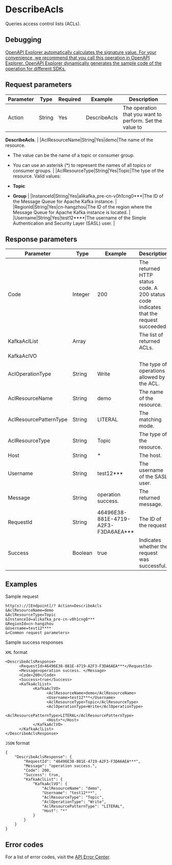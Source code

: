 # DescribeAcls

Queries access control lists \(ACLs\).

## Debugging

[OpenAPI Explorer automatically calculates the signature value. For your convenience, we recommend that you call this operation in OpenAPI Explorer. OpenAPI Explorer dynamically generates the sample code of the operation for different SDKs.](https://api.aliyun.com/#product=alikafka&api=DescribeAcls&type=RPC&version=2019-09-16)

## Request parameters

|Parameter|Type|Required|Example|Description|
|---------|----|--------|-------|-----------|
|Action|String|Yes|DescribeAcls|The operation that you want to perform. Set the value to

 **DescribeAcls**. |
|AclResourceName|String|Yes|demo|The name of the resource.

 -   The value can be the name of a topic or consumer group.
-   You can use an asterisk \(\*\) to represent the names of all topics or consumer groups. |
|AclResourceType|String|Yes|Topic|The type of the resource. Valid values:

 -   **Topic**
-   **Group** |
|InstanceId|String|Yes|alikafka\_pre-cn-v0h1cng0\*\*\*|The ID of the Message Queue for Apache Kafka instance. |
|RegionId|String|Yes|cn-hangzhou|The ID of the region where the Message Queue for Apache Kafka instance is located. |
|Username|String|Yes|test12\*\*\*\*|The username of the Simple Authentication and Security Layer \(SASL\) user. |

## Response parameters

|Parameter|Type|Example|Description|
|---------|----|-------|-----------|
|Code|Integer|200|The returned HTTP status code. A 200 status code indicates that the request succeeded. |
|KafkaAclList|Array| |The list of returned ACLs. |
|KafkaAclVO| | | |
|AclOperationType|String|Write|The type of operations allowed by the ACL. |
|AclResourceName|String|demo|The name of the resource. |
|AclResourcePatternType|String|LITERAL|The matching mode. |
|AclResourceType|String|Topic|The type of the resource. |
|Host|String|\*|The host. |
|Username|String|test12\*\*\*|The username of the SASL user. |
|Message|String|operation success.|The returned message. |
|RequestId|String|46496E38-881E-4719-A2F3-F3DA6AEA\*\*\*|The ID of the request. |
|Success|Boolean|true|Indicates whether the request was successful. |

## Examples

Sample request

```
http(s)://[Endpoint]/? Action=DescribeAcls
&AclResourceName=demo
&AclResourceType=Topic
&InstanceId=alikafka_pre-cn-v0h1cng0***
&RegionId=cn-hangzhou
&Username=test12****
&<Common request parameters>
```

Sample success responses

`XML` format

```
<DescribeAclsResponse>
      <RequestId>46496E38-881E-4719-A2F3-F3DA6AEA***</RequestId>
      <Message>operation success. </Message>
      <Code>200</Code>
      <Success>true</Success>
      <KafkaAclList>
            <KafkaAclVO>
                  <AclResourceName>demo</AclResourceName>
                  <Username>test12***</Username>
                  <AclResourceType>Topic</AclResourceType>
                  <AclOperationType>Write</AclOperationType>
                  <AclResourcePatternType>LITERAL</AclResourcePatternType>
                  <Host>*</Host>
            </KafkaAclVO>
      </KafkaAclList>
</DescribeAclsResponse>
```

`JSON` format

```
{
    "DescribeAclsResponse": {
        "RequestId": "46496E38-881E-4719-A2F3-F3DA6AEA***",
        "Message": "operation success.",
        "Code": 200,
        "Success": true,
        "KafkaAclList": {
            "KafkaAclVO": {
                "AclResourceName": "demo",
                "Username": "test12***",
                "AclResourceType": "Topic",
                "AclOperationType": "Write",
                "AclResourcePatternType": "LITERAL",
                "Host": "*"
            }
        }
    }
}
```

## Error codes

For a list of error codes, visit the [API Error Center](https://error-center.alibabacloud.com/status/product/alikafka).

